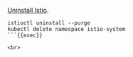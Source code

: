 
[Uninstall Istio](https://istio.io/latest/docs/setup/install/istioctl/#uninstall-istio).
```plain
istioctl uninstall --purge
kubectl delete namespace istio-system
```{{exec}}

<br>
